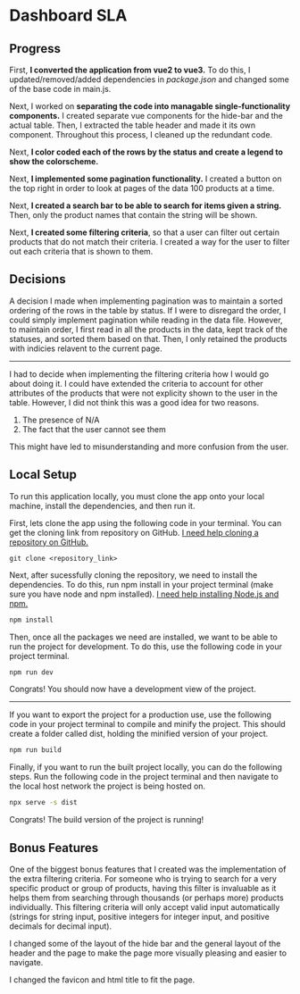 # Dashboard SLA

## Progress

First, **I converted the application from vue2 to vue3.** To do this, I updated/removed/added dependencies in *package.json* and changed some of the base code in main.js.

Next, I worked on **separating the code into managable single-functionality components.** I created separate vue components for the hide-bar and the actual table. Then, I extracted the table header and made it its own component. Throughout this process, I cleaned up the redundant code.

Next, **I color coded each of the rows by the status and create a legend to show the colorscheme.**

Next, **I implemented some pagination functionality.** I created a button on the top right in order to look at pages of the data 100 products at a time.

Next, **I created a search bar to be able to search for items given a string.** Then, only the product names that contain the string will be shown.

Next, **I created some filtering criteria**, so that a user can filter out certain products that do not match their criteria. I created a way for the user to
filter out each criteria that is shown to them. 

## Decisions

A decision I made when implementing pagination was to maintain a sorted ordering of the rows in the table by status. If I were to disregard the order, I could simply implement pagination while reading in the data file. However, to maintain order, I first read in all the products in the data, kept track of the statuses, and sorted them based on that. Then, I only retained the products with indicies relavent to the current page.

-----

I had to decide when implementing the filtering criteria how I would go about doing it. I could have extended the criteria to account for other attributes of the products
that were not explicity shown to the user in the table. However, I did not think this was a good idea for two reasons.

1. The presence of N/A
2. The fact that the user cannot see them

This might have led to misunderstanding and more confusion from the user. 

## Local Setup

To run this application locally, you must clone the app onto your local machine, install the dependencies, and then run it.

First, lets clone the app using the following code in your terminal. You can get the cloning link from repository on GitHub. [I need help cloning a repository on GitHub.](https://docs.github.com/en/repositories/creating-and-managing-repositories/cloning-a-repository)
```
git clone <repository_link>
```

Next, after sucessfully cloning the repository, we need to install the dependencies. To do this, run npm install in your project terminal (make sure you have node and npm installed).  [I need help installing Node.js and npm.](https://docs.npmjs.com/downloading-and-installing-node-js-and-npm)

```sh
npm install
```

Then, once all the packages we need are installed, we want to be able to run the project for development. To do this, use the following code in your project terminal. 

```sh
npm run dev
```
Congrats! You should now have a development view of the project.

---

If you want to export the project for a production use, use the following code in your project terminal to compile and minify the project. This should create a folder called dist, holding the minified version of your project.
```sh
npm run build
```

Finally, if you want to run the built project locally, you can do the following steps. Run the following code in the project terminal and then navigate to the local host network the project is being hosted on.

```sh
npx serve -s dist
```
Congrats! The build version of the project is running!
## Bonus Features

One of the biggest bonus features that I created was the implementation of the extra filtering criteria. For someone who is trying to search for a very specific product or group of products, having this filter is invaluable as it helps them from searching through thousands (or perhaps more) products individually. This filtering criteria will only accept valid input automatically (strings for string input, positive integers for integer input, and positive decimals for decimal input).

I changed some of the layout of the hide bar and the general layout of the header and the page to make the page more visually pleasing and easier to navigate.

I changed the favicon and html title to fit the page.